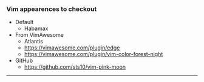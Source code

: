 ### Vim appearences to checkout

- Default
    - Habamax
- From VimAwesome
    - Atlantis
    - https://vimawesome.com/plugin/edge
    - https://vimawesome.com/plugin/vim-color-forest-night
- GitHub
    - https://github.com/sts10/vim-pink-moon 

---
